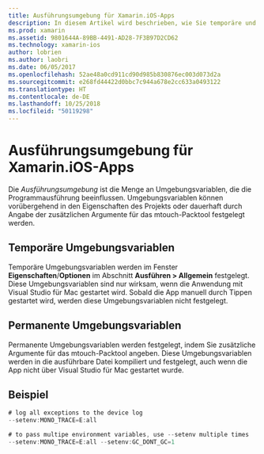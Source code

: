 ```yaml
---
title: Ausführungsumgebung für Xamarin.iOS-Apps
description: In diesem Artikel wird beschrieben, wie Sie temporäre und permanente Umgebungsvariablen für eine Xamarin.iOS-App einrichten. Die Variablen können in den Eigenschaften eines Projekts oder als zusätzliche Argumente für das mtouch-Packtool angegeben werden.
ms.prod: xamarin
ms.assetid: 9801644A-89BB-4491-AD28-7F3B97D2CD62
ms.technology: xamarin-ios
author: lobrien
ms.author: laobri
ms.date: 06/05/2017
ms.openlocfilehash: 52ae48a0cd911cd90d985b830876ec003d073d2a
ms.sourcegitcommit: e268fd44422d0bbc7c944a678e2cc633a0493122
ms.translationtype: HT
ms.contentlocale: de-DE
ms.lasthandoff: 10/25/2018
ms.locfileid: "50119298"
---
```

# <a name="execution-environment-for-xamarinios-apps"></a>Ausführungsumgebung für Xamarin.iOS-Apps

Die *Ausführungsumgebung* ist die Menge an Umgebungsvariablen, die die Programmausführung beeinflussen. Umgebungsvariablen können vorübergehend in den Eigenschaften des Projekts oder dauerhaft durch Angabe der zusätzlichen Argumente für das mtouch-Packtool festgelegt werden.

## <a name="temporary-environment-variables"></a>Temporäre Umgebungsvariablen

Temporäre Umgebungsvariablen werden im Fenster **Eigenschaften**/**Optionen** im Abschnitt **Ausführen > Allgemein** festgelegt. Diese Umgebungsvariablen sind nur wirksam, wenn die Anwendung mit Visual Studio für Mac gestartet wird. Sobald die App manuell durch Tippen gestartet wird, werden diese Umgebungsvariablen nicht festgelegt.

## <a name="permanent-environment-variables"></a>Permanente Umgebungsvariablen

Permanente Umgebungsvariablen werden festgelegt, indem Sie zusätzliche Argumente für das mtouch-Packtool angeben. Diese Umgebungsvariablen werden in die ausführbare Datei kompiliert und festgelegt, auch wenn die App nicht über Visual Studio für Mac gestartet wurde.

## <a name="example"></a>Beispiel

```csharp
# log all exceptions to the device log
--setenv:MONO_TRACE=E:all

# to pass multipe environment variables, use --setenv multiple times
--setenv:MONO_TRACE=E:all --setenv:GC_DONT_GC=1
```

